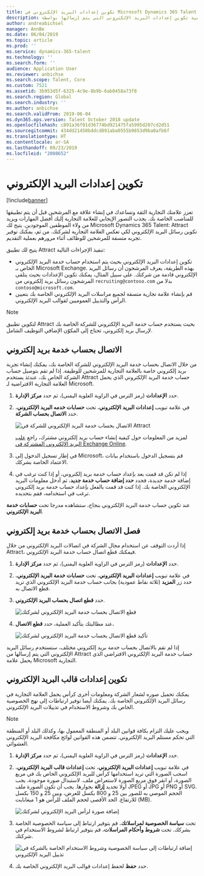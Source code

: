 ```yaml
---
title: تكوين إعدادات البريد الإلكتروني في Microsoft Dynamics 365 Talent - Attract
description: يشرح هذا الموضوع كيفية تكوين إعدادات البريد الإلكتروني التي يتم إرسالها بواسطة Microsoft Dynamics 365 Talent - Attract.
author: andreabichsel
manager: AnnBe
ms.date: 06/04/2019
ms.topic: article
ms.prod: ''
ms.service: dynamics-365-talent
ms.technology: ''
ms.search.form: ''
audience: Application User
ms.reviewer: anbichse
ms.search.scope: Talent, Core
ms.custom: 7521
ms.assetid: 3b953d5f-6325-4c9e-8b9b-6ab0458a73f8
ms.search.region: Global
ms.search.industry: ''
ms.author: anbichse
ms.search.validFrom: 2019-06-04
ms.dyn365.ops.version: Talent October 2018 update
ms.openlocfilehash: c891a36f01d36774bd921475fa5995d207cd2d51
ms.sourcegitcommit: 434dd21450bddcd891aba0555b9853d9ba0afb6f
ms.translationtype: HT
ms.contentlocale: ar-SA
ms.lasthandoff: 09/23/2019
ms.locfileid: "2008652"
---
```

# <a name="configure-email-settings"></a>تكوين إعدادات البريد الإلكتروني

[!include[banner](../includes/banner.md)]

تعزز علامتك التجارية الثقة وتساعدك في إنشاء علاقة مع المرشحين قبل أن يتم تطبيقها للمناصب الخاصة بك. يجذب التصور الإيجابي للعلامة التجارية إليك أفضل المهارات ويزيد من ولاء الموظفين الموجودين. يتيح لك Microsoft Dynamics 365 Talent: Attract تكوين رسائل البريد الإلكتروني لكي تعكس العلامة التجارية لشركتك. من ثم، يمكنك توفير تجربه متسقة للمرشحين للوظائف أثناء مرورهم بعملية التقديم.

يتيح لك تطبيق Attract تنفيذ الإجراءات التالية:

- تكوين إعدادات البريد الإلكتروني بحيث يتم استخدام حساب خدمة البريد الإلكتروني الخاص بـ Microsoft Exchange. بهذه الطريقة، يعرف المرشحون أن رسائل البريد الإلكتروني قادمة من شركتك. على سبيل المثال، يمكنك تكوين الإعدادات بحيث يتلقى المرشحون رسائل بريد إلكتروني من `recruiting@contoso.com` بدلا من `contoso@microsoft.com`.
- قم بإنشاء علامة تجارية متسقة لجميع مراسلات البريد الإلكتروني الخاصة بك بتعيين الرأس والتذييل العموميين لقوالب البريد الإلكتروني. 

> [!NOTE]
> لتكوين تطبيق Attract بحيث يستخدم حساب خدمة البريد الإلكتروني للشركة الخاصة بك لإرسال بريد إلكتروني، تحتاج إلى المكوّن الإضافي التوظيف الشامل.

## <a name="connect-an-email-service-account"></a>الاتصال بحساب خدمة بريد إلكتروني

من خلال الاتصال بحساب خدمة البريد الإلكتروني للشركة الخاصة بك، يمكنك إنشاء تجربة بريد إلكتروني خاصة بالعلامة التجارية للمرشحين للوظيفة. إذا لم تقم بتوصيل حساب الشركة الخاص بك، عندئذ يستخدم Attract حساب خدمة البريد الإلكتروني الذي يحمل العلامة التجارية الافتراضية لـ Microsoft.

1. حدد **الإعدادات** (رمز الترس في الزاوية العلوية اليمنى)، ثم حدد **مركز الإدارة**.
2. في علامة تبويب **إعدادات البريد الإلكتروني**، تحت  **حسابات خدمه البريد الإلكتروني**، حدد **الاتصال بحساب الشركة**.

    ![الاتصال بحساب خدمة البريد الإلكتروني للشركة في Attract](./media/attract-admin-email-service-accounts.png)

    لمزيد من المعلومات حول كيفية إنشاء حساب بريد إلكتروني مشترك، راجع [علب البريد الإلكتروني المشتركة في  Exchange Online](https://docs.microsoft.com/exchange/collaboration-exo/shared-mailboxes).

3. في إطار تسجيل الدخول إلى Microsoft، قم بتسجيل الدخول باستخدام بيانات الاعتماد الخاصة بشركك.
4. إذا لم تكن قد قمت بعد بإعداد حساب خدمة بريد إلكتروني، أو إذا كنت ترغب في إضافة خدمة جديدة، فحدد **حدد إضافة حساب خدمة جديد**، ثم أدخل معلومات البريد الإلكتروني الخاصة بك. إذا كنت قد قمت بالفعل بإعداد حساب خدمة بريد إلكتروني ترغب في استخدامه، فقم بتحديده.

عند تكوين حساب خدمة البريد الإلكتروني بنجاح، ستشاهده مدرجا تحت **حسابات خدمة البريد الإلكتروني**.

## <a name="disconnect-an-email-service-account"></a>فصل الاتصال بحساب خدمة بريد إلكتروني

إذا أردت التوقف عن استخدام مجال الشركة في اتصالات البريد الإلكتروني من خلال Attract، فيمكنك قطع اتصال حساب خدمة البريد الإلكتروني.

1. حدد **الإعدادات** (رمز الترس في الزاوية العلوية اليمنى)، ثم حدد **مركز الإدارة**.
2. في علامة تبويب **إعدادات البريد الإلكتروني**، تحت **حسابات خدمة البريد الإلكتروني**، حدد زر **المزيد**  (ثلاثة نقاط عمودية) بجانب حساب خدمة البريد الإلكتروني الذي تريد قطع الاتصال به.
3. حدد **قطع اتصال بحساب البريد الإلكتروني**.

    ![قطع الاتصال بحساب خدمة البريد الإلكتروني لشركتك](./media/attract-admin-disconnect-email-account.png)

4. عند مطالبتك بتأكيد العملية، حدد **قطع الاتصال.**

    ![تأكيد قطع الاتصال بحساب خدمة البريد الإلكتروني لشركتك](./media/attract-admin-email-confirm-disconnect.png)

إذا لم تقم بالاتصال بحساب خدمة بريد إلكتروني مختلف، ستستخدم رسائل البريد الإلكتروني التي يتم إرسالها من Attract حساب خدمة البريد الإلكتروني الافتراضي الذي يحمل علامة Microsoft التجارية.

## <a name="configure-email-template-settings"></a>تكوين إعدادات قالب البريد الإلكتروني

يمكنك تحميل صوره لشعار الشركة ومعلومات أخرى كرأس يحمل العلامة التجارية في رسائل البريد الإلكتروني الخاصة بك. يمكنك أيضا توفير ارتباطات إلى نهج الخصوصية الخاص بك وشروط الاستخدام في تذييلات البريد الإلكتروني.

> [!NOTE]
> ويجب عليك التزام بكافة قوانين البلد أو المنطقة المعمول بها، وكذلك البلد أو المنطقة التي تحكم مستلم البريد الإلكتروني. تتضمن هذه القوانين لوائح مكافحة البريد الإلكتروني العشوائي.

1. حدد **الإعدادات** (رمز الترس في الزاوية العلوية اليمنى)، ثم حدد **مركز الإدارة**.
2. في علامة تبويب **إعدادات البريد الإلكتروني**، تحت **إعدادات قالب البريد الإلكتروني**، اسحب الصورة التي تريد استخدامها كرأس للبريد الإلكتروني الخاص بك في مربع الصورة، أو انقر فوق مربع الصورة لاستعراض ملف. لاستبدال صورة موجودة، يجب أولا تحديد **إزالة** بجوارها. يجب أن تكون الصورة ملف JPEG أو JPG أو PNG أو SVG. الحجم الموصي به للصور بين 25 و 800 بكسل للعرض، وبين 25 و 150 بكسل للارتفاع. الحد الأقصى لحجم الملف للرأس هو 1 ميغابايت (MB).

    ![إضافة صورة لرأس البريد الإلكتروني لشركتك](./media/attract-admin-email-header.png)

3. تحت **سياسة الخصوصية لمراسلاتك**، قم بتوفير ارتباط إلى سياسة الخصوصية الخاصة بشركك. تحت **شروط وأحكام المراسلات**، قم بتوفير ارتباط لشروط الاستخدام في شركتك.

    ![إضافة ارتباطات إلى سياسة الخصوصية وشروط الاستخدام الخاصة بالشركة في تذييل البريد الإلكتروني](./media/attract-admin-email-footer.png)

4. حدد **حفظ** لحفظ إعدادات قوالب البريد الإلكتروني الخاصة بك.
